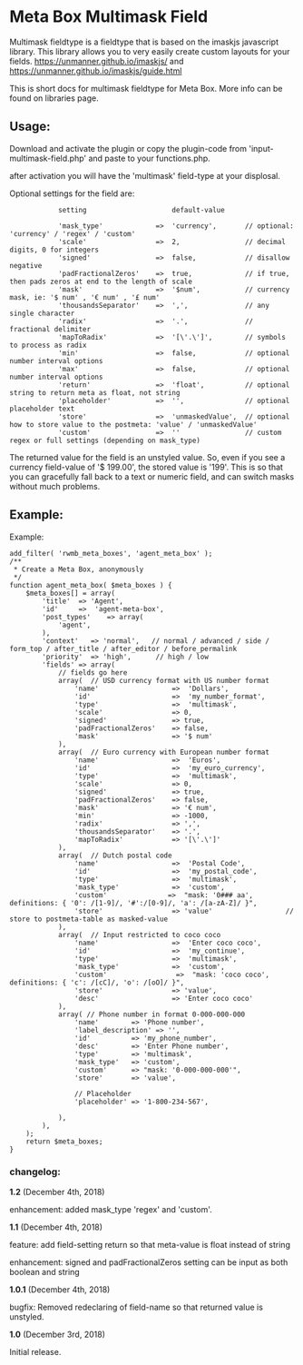 

# Meta Box Multimask Field

Multimask fieldtype is a fieldtype that is based on the imaskjs javascript library. This library allows you to very easily create custom layouts for your fields.
https://unmanner.github.io/imaskjs/ and https://unmanner.github.io/imaskjs/guide.html

This is short docs for multimask fieldtype for Meta Box. More info can be found on libraries page.

## Usage:
Download and activate the plugin or copy the plugin-code from 'input-multimask-field.php' and paste to your functions.php.

after activation you will have the 'multimask' field-type at your displosal.

Optional settings for the field are:

                setting                     default-value

                'mask_type'             =>  'currency',       // optional: 'currency' / 'regex' / 'custom'
                'scale'                 =>  2,                // decimal digits, 0 for integers
                'signed'                =>  false,            // disallow negative
                'padFractionalZeros'    =>  true,             // if true, then pads zeros at end to the length of scale
                'mask'                  =>  '$num',           // currency mask, ie: '$ num' , '€ num' , '£ num'
                'thousandsSeparator'    =>  ',',              // any single character
                'radix'                 =>  '.',              // fractional delimiter
                'mapToRadix'            =>  '[\'.\']',        // symbols to process as radix
                'min'                   =>  false,            // optional number interval options
                'max'                   =>  false,            // optional number interval options
                'return'                =>  'float',          // optional string to return meta as float, not string
                'placeholder'           =>  '',               // optional placeholder text
                'store'                 =>  'unmaskedValue',  // optional how to store value to the postmeta: 'value' / 'unmaskedValue'
                'custom'                =>  ''                // custom regex or full settings (depending on mask_type)

The returned value for the field is an unstyled value. So, even if you see a currency field-value of '$ 199.00', the stored value is '199'. This is so that you can gracefully fall back to a text or numeric field, and can switch masks without much problems.

## Example:

Example:

    add_filter( 'rwmb_meta_boxes', 'agent_meta_box' );
    /**
     * Create a Meta Box, anonymously
     */
    function agent_meta_box( $meta_boxes ) {
        $meta_boxes[] = array(
            'title'  => 'Agent',
            'id'     =>  'agent-meta-box',
            'post_types'    => array(
                'agent',
            ),
            'context'   => 'normal',   // normal / advanced / side / form_top / after_title / after_editor / before_permalink
            'priority'  => 'high',      // high / low
            'fields' => array(
	            // fields go here
                array(  // USD currency format with US number format
                    'name'                  =>  'Dollars',
                    'id'                    =>  'my_number_format',
                    'type'                  =>  'multimask',
                    'scale'                 => 0,
                    'signed'                => true,
                    'padFractionalZeros'    => false,
                    'mask'                  => '$ num'
                ),
                array(  // Euro currency with European number format
                    'name'                  =>  'Euros',
                    'id'                    =>  'my_euro_currency',
                    'type'                  =>  'multimask',
                    'scale'                 => 0,
                    'signed'                => true,
                    'padFractionalZeros'    => false,
                    'mask'                  => '€ num',
                    'min'                   => -1000,
                    'radix'                 => ',',
                    'thousandsSeparator'    => '.',
                    'mapToRadix'            => '[\'.\']'
                ),
                array(  // Dutch postal code
                    'name'                  =>  'Postal Code',
                    'id'                    =>  'my_postal_code',
                    'type'                  =>  'multimask',
                    'mask_type'             =>  'custom',
                    'custom'               =>  "mask: '0### aa', definitions: { '0': /[1-9]/, '#':/[0-9]/, 'a': /[a-zA-Z]/ }",
                    'store'                 => 'value'                  // store to postmeta-table as masked-value
                ),
                array(  // Input restricted to coco coco
                    'name'                  =>  'Enter coco coco',
                    'id'                    =>  'my_continue',
                    'type'                  =>  'multimask',
                    'mask_type'             =>  'custom',
                    'custom'                 =>  "mask: 'coco coco', definitions: { 'c': /[cC]/, 'o': /[oO]/ }",
                    'store'                 => 'value',
                    'desc'                  => 'Enter coco coco'
                ),
                array( // Phone number in format 0-000-000-000
                    'name'        => 'Phone number',
                    'label_description' => '',
                    'id'          => 'my_phone_number',
                    'desc'        => 'Enter Phone number',
                    'type'        => 'multimask',
                    'mask_type'   => 'custom',
                    'custom'      => "mask: '0-000-000-000'",
                    'store'       => 'value',

                    // Placeholder
                    'placeholder' => '1-800-234-567',

                ),
            ),
        );
        return $meta_boxes;
    }


### changelog:

**1.2** (December 4th, 2018)

enhancement: added mask_type 'regex' and 'custom'.

**1.1** (December 4th, 2018)

feature: add field-setting return so that meta-value is float instead of string

enhancement: signed and padFractionalZeros setting can be input as both boolean and string

**1.0.1** (December 4th, 2018)

bugfix: Removed redeclaring of field-name so that returned value is unstyled.

**1.0** (December 3rd, 2018)

Initial release.
